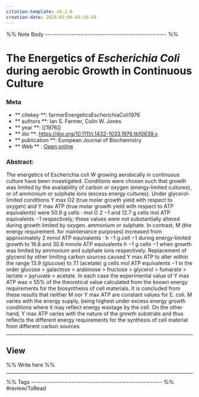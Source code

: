 ```yaml
---
citation-template: v0.2.0
creation-date: 2025:02:06-03:16:49
---
```


%% Note Body --------------------------------------------------- %%
# The Energetics of <i>Escherichia Coli</i> during aerobic Growth in Continuous Culture

### Meta
- ** citekey **: farmerEnergeticsEscherichiaColi1976
- ** authors **: Ian S. Farmer, Colin W. Jones
- ** year **: [[1976]]
- ** doi **: https://doi.org/10.1111/j.1432-1033.1976.tb10639.x
- ** publication **: European Journal of Biochemistry
- ** Web ** : [Open online](https://febs.onlinelibrary.wiley.com/doi/10.1111/j.1432-1033.1976.tb10639.x)


### Abstract:
The energetics of Escherichia coli W growing aerobically in continuous culture have been investigated. Conditions were chosen such that growth was limited by the availability of carbon or oxygen (energy‐limited cultures), or of ammonium or sulphate ions (excess energy cultures). Under glycerol‐limited conditions Y max O2 (true molar growth yield with respect to oxygen) and Y max ATP (true molar growth yield with respect to ATP equivalents) were 50.9 g cells · mol O 2 −1 and 12.7 g cells mol ATP equivalents −1 respectively; these values were not substantially altered during growth limited by oxygen. ammonium or sulphate. In contrast, M (the energy requirement. for maintenance purposes) increased from approximately 2 mmol ATP equivalents · h −1 g.cell −1 during energy‐limited growth to 16.8 and 30.8 mmole ATP equivalents h −1 g cells −1 when growth was limited by ammonium and sulphate ions respectively. Replacement of glycerol by other limiting carbon sources caused Y max ATP to alter within the range 13.9 (glucose) to 7.1 (acetate) g cells mol ATP equivalents −1 in the order glucose > galactose > arabinose > fructose > glycerol > fumarate > lactate > pyruvate > acetate. In each case the experimental value of Y max ATP was ≤ 55% of the theoretical value calculated from the known energy requirements for the biosynthesis of cell materials. It is concluded from these results that neither M nor Y max ATP are constant values for E. coli. M varies with the energy supply, being highest under excess energy growth conditions where it may reflect energy wastage by the cell. On the other hand, Y max ATP varies with the nature of the growth substrate and thus reflects the different energy requirements for the synthesis of cell material from different carbon sources

___

## View

%% Write here %%





___
%% Tags  ------------------------------------------------------- %%
#review/ToRead
